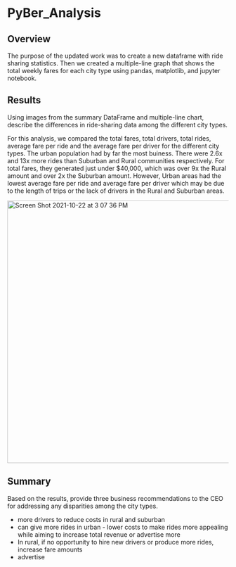# PyBer_Analysis

## Overview
The purpose of the updated work was to create a new dataframe with ride sharing statistics. Then we created a multiple-line graph that shows the total weekly fares for each city type using pandas, matplotlib, and jupyter notebook.

## Results
Using images from the summary DataFrame and multiple-line chart, describe the differences in ride-sharing data among the different city types.

For this analysis, we compared the total fares, total drivers, total rides, average fare per ride and the average fare per driver for the different city types.
The urban population had by far the most buiness. There were 2.6x and 13x more rides than Suburban and Rural communities respectively. For total fares, they generated just under $40,000, which was over 9x the Rural amount and over 2x the Suburban amount. However, Urban areas had the lowest average fare per ride and average fare per driver which may be due to the length of trips or the lack of drivers in the Rural and Suburban areas.

<img width="597" alt="Screen Shot 2021-10-22 at 3 07 36 PM" src="https://user-images.githubusercontent.com/90946252/138516630-4cf3327a-df92-4adc-af95-09a88de5bb7e.png">



## Summary
Based on the results, provide three business recommendations to the CEO for addressing any disparities among the city types.
- more drivers to reduce costs in rural and suburban
- can give more rides in urban - lower costs to make rides more appealing while aiming to increase total revenue or advertise more
- In rural, if no opportunity to hire new drivers or produce more rides, increase fare amounts
- advertise 

